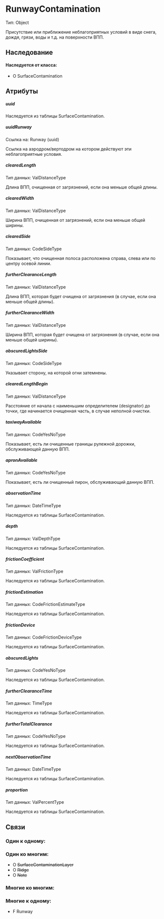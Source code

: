 RunwayContamination
===============
Тип: Object

Присутствие или приближение неблагоприятных условий в виде снега, дождя, грязи, воды и т.д. на поверхности ВПП.

## Наследование

#### Наследуется от класса:
- O SurfaceContamination

## Атрибуты

##### uuid

Наследуется из таблицы SurfaceContamination.

##### uuidRunway
Ссылка на: Runway (uuid)

Ссылка на аэродром/вертодром на котором действуют эти неблагоприятные условия.

##### clearedLength
Тип данных: ValDistanceType

Длина ВПП, очищенная от загрязнений, если она меньше общей длины.

##### clearedWidth
Тип данных: ValDistanceType

Ширина ВПП, очищенная от загрязнений, если она меньше общей ширины.

##### clearedSide
Тип данных: CodeSideType

Показывает, что очищенная полоса расположена справа, слева или по центру осевой линии.

##### furtherClearanceLength
Тип данных: ValDistanceType

Длина ВПП, которая будет очищена от загрязнения (в случае, если она меньше общей длины).

##### furtherClearanceWidth
Тип данных: ValDistanceType

Ширина ВПП, которая будет очищена от загрязнения (в случае, если она меньше общей ширины).

##### obscuredLightsSide
Тип данных: CodeSideType

Указывает сторону, на которой огни затемнены.

##### clearedLengthBegin
Тип данных: ValDistanceType

Расстояние от начала с наименьшим определителем (designator) до точки, где начинается очищенная часть, в случае неполной очистки.

##### taxiwayAvailable
Тип данных: CodeYesNoType

Показывает, есть ли очищенные границы рулежной дорожки, обслуживающей данную ВПП.

##### apronAvailable
Тип данных: CodeYesNoType

Показывает, есть ли очищенный пирон, обслуживающий данную ВПП.

##### observationTime
Тип данных: DateTimeType

Наследуется из таблицы SurfaceContamination.

##### depth
Тип данных: ValDepthType

Наследуется из таблицы SurfaceContamination.

##### frictionCoefficient
Тип данных: ValFrictionType

Наследуется из таблицы SurfaceContamination.

##### frictionEstimation
Тип данных: CodeFrictionEstimateType

Наследуется из таблицы SurfaceContamination.

##### frictionDevice
Тип данных: CodeFrictionDeviceType

Наследуется из таблицы SurfaceContamination.

##### obscuredLights
Тип данных: CodeYesNoType

Наследуется из таблицы SurfaceContamination.

##### furtherClearanceTime
Тип данных: TimeType

Наследуется из таблицы SurfaceContamination.

##### furtherTotalClearance
Тип данных: CodeYesNoType

Наследуется из таблицы SurfaceContamination.

##### nextObservationTime
Тип данных: DateTimeType

Наследуется из таблицы SurfaceContamination.

##### proportion
Тип данных: ValPercentType

Наследуется из таблицы SurfaceContamination.

## Связи

### Один к одному:

### Один ко многим:

- O ~~SurfaceContaminationLayer~~
- O ~~Ridge~~
- O ~~Note~~

### Многие ко многим:

### Многие к одному:

- F Runway
